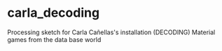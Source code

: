 # carla_decoding
Processing sketch for Carla Cañellas's installation (DECODING) Material games from the data base world
